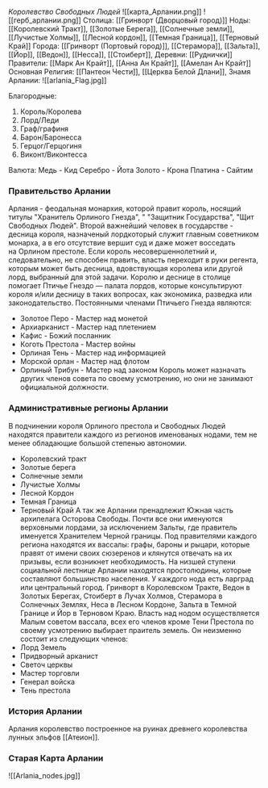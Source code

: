 *Королевство Свободных Людей*
![[карта_Арлании.png]]
![[герб_арлании.png]]
Столица:  [[Гринворт (Дворцовый город)]]
Ноды: [[Королевский Тракт]], [[Золотые Берега]], [[Солнечные земли]], [[Лучистые Холмы]], [[Лесной кордон]], [[Темная Граница]], [[Терновый Край]]
Города: [[Гринворт (Портовый город)]], [[Стерамора]], [[Зальта]], [[Йор]], [[Ведон]], [[Несса]], [[Стоиберт]], 
Деревни: [[Руднички]]
Правители: [[Марк Ан Крайт]], [[Анна Ан Крайт]], [[Амелан Ан Крайт]]
Основная Религия: [[Пантеон Чести]], [[Церква Белой Длани]], 
Знамя Арлании:
![[arlania_Flag.jpg]]

Благородные: 
1. Король/Королева
2. Лорд/Леди
3. Граф/графиня
4. Барон/Баронесса
5. Герцог/Герцогиня 
6. Виконт/Виконтесса

Валюта:
Медь - Кид
Серебро - Йота
Золото - Крона
Платина - Сайтим 

### Правительство Арлании
Арлания - феодальная монархия, которой правит король, носящий титулы "Хранитель Орлиного Гнезда", " "Защитник Государства", "Щит Свободных Людей". Второй важнейший человек в государстве - десница короля, назначеный лордкоторый служит главным советником монарха, а в его отсутствие вершит суд и даже может восседать на Орлином престоле. Если король несовершеннолетний и, следовательно, не способен править, власть переходит в руки регента, которым может быть десница, вдовствующая королева или другой лорд, выбранный для этой задачи. 
Королю и деснице в столице помогает Птичье Гнездо — палата лордов, которые консультируют короля и/или десницу в таких вопросах, как экономика, разведка или законодательство. Постоянными членами Птичьего Гнезда являются:
- Золотое Перо - Мастер над монетой
- Архиарканист - Мастер над плетением
- Кафис - Божий посланник
- Коготь Престола - Мастер войны 
- Орлиная Тень - Мастер над информацией
- Морской орлан - Мастер над флотом
- Орлиный Трибун - Мастер над законом
Король может назначать других членов совета по своему усмотрению, но они не занимают официальной должности.

### Административные регионы Арлании
В подчинении короля Орлиного престола и Свободных Людей находятся правители каждого из регионов именованых нодами, тем не менее обладающие большой степенью автономии. 
- Королевский тракт 
- Золотые берега 
- Солнечные земли
- Лучистые Холмы
- Лесной Кордон
- Темная Граница
- Терновый Край
А так же Арлании пренадлежит Южная часть архипелага Осторова Свободы. Почти все они именуются верховными лордами, за исключением Зальты, где правитель именуется Хранителем Черной границы. Под правителями каждого региона находятся их вассалы: графы, бароны и рыцари, которые правят от имени своих сюзеренов и клянутся отвечать на их призывы, если возникнет необходимость. На низшей ступени социальной лестнице Арлании находятся простолюдины, которые составляют большинство населения.
У каждого нода есть ларград или центральный город. Гринворт в Королевском Тракте, Ведон в Золотых Берегах, Стоиберт в Лучах Холмов, Стерамора в Солнечных Землях, Неса в Лесном Кордоне, Зальта в Темной Границе и Йор в Терновом Краю.
Власть над нодом осуществляется Малым советом вассала, всех его членов кроме Тени Престола по своему усмотрению выбирает праитель земель. Он неизменно состоит из следующих членов:
- Лорд Земель 
- Придворный арканист
- Светоч церквы
- Мастер торговли 
- Генерал войска 
- Тень престола 

### История Арлании
Арлания королевство построенное на руинах древнего королевства лунных эльфов [[Атеион]].



### Старая Карта Арлании
![[Arlania_nodes.jpg]]